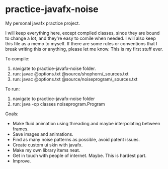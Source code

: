 # practice-javafx-noise
My personal javafx practice project.

I will keep everything here, except compiled classes, since they are bound to
change a lot, and they're easy to comile when needed. I will also keep this file
as a memo to myself. If there are some rules or conventions that I break writing
this or anything, please let me know. This is my first stuff ever.

To compile:
1. navigate to practice-javafx-noise folder.
2. run: javac @options.txt @source/shophorn/\_sources.txt
3. run: javac @options.txt @source/noiseprogram/\_sources.txt

To run:
1. navigate to practice-javafx-noise folder
2. run: java -cp classes noiseprogram.Program

Goals:
* Make fluid animation using threading and maybe interpolating between frames.
* Save images and animations.
* Find as many noise patterns as possible, avoid patent issues.
* Create custom ui skin with javafx.
* Make my own library items neat.
* Get in touch with people of internet. Maybe. This is hardest part.
* Improve.
